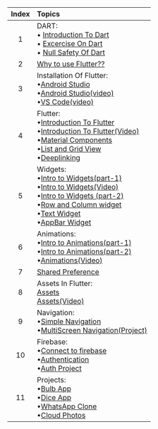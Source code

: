 
| Index | Topics           |
| :----:|:-------------|
| 1     | DART: <br/> • [Introduction To Dart](https://github.com/girlscript/winter-of-contributing/blob/Android_Development_With_Flutter/Android_Development_With_Flutter/01_Introduction_To_Dart/dart.md)<br> • [Excercise On Dart](https://github.com/girlscript/winter-of-contributing/blob/Android_Development_With_Flutter/Android_Development_With_Flutter/01_Introduction_To_Dart/exercises.md)<br> • [Null Safety Of Dart](https://github.com/girlscript/winter-of-contributing/blob/Android_Development_With_Flutter/Android_Development_With_Flutter/01_Introduction_To_Dart/null_safety.md) |
| 2     | [Why to use Flutter??](https://github.com/girlscript/winter-of-contributing/tree/Android_Development_With_Flutter/Android_Development_With_Flutter/03_Why_To_Use_Flutter)      |
| 3     | Installation Of Flutter:<br>•[Android Studio](https://github.com/girlscript/winter-of-contributing/tree/Android_Development_With_Flutter/Android_Development_With_Flutter/04_Flutter_Installation/01_Setup_Flutter_with_Android_Studio) <br>•[Android Studio(video)](https://github.com/girlscript/winter-of-contributing/blob/Android_Development_With_Flutter/Android_Development_With_Flutter/04_Flutter_Installation/01_Setup_Flutter_with_Android_Studio_Video/Flutter-Installation%20and%20setup%20Android%20Studio.md) <br>•[VS Code(video)](https://github.com/girlscript/winter-of-contributing/blob/Android_Development_With_Flutter/Android_Development_With_Flutter/04_Flutter_Installation/02_Setup_Flutter_with_VS_Code_Video/Setup_Flutter_%26_VS_Code.md)     |
| 4     | Flutter: <br> •[Introduction To Flutter](https://github.com/girlscript/winter-of-contributing/blob/Android_Development_With_Flutter/Android_Development_With_Flutter/02_Introduction_To_Flutter/flutter.md)<br>•[Introduction To Flutter(Video)](https://github.com/girlscript/winter-of-contributing/tree/Android_Development_With_Flutter/Android_Development_With_Flutter/02_Introduction_To_Flutter_Video)<br> •[Material Components](https://github.com/girlscript/winter-of-contributing/blob/Android_Development_With_Flutter/Android_Development_With_Flutter/02_Introduction_To_Flutter/Material_components.md)<br> •[List and Grid View](https://github.com/girlscript/winter-of-contributing/blob/Android_Development_With_Flutter/Android_Development_With_Flutter/02_Introduction_To_Flutter/list_and_grid_view.md)<br> •[Deeplinking](https://github.com/girlscript/winter-of-contributing/blob/Android_Development_With_Flutter/Android_Development_With_Flutter/02_Introduction_To_Flutter/Deeplinking.md)      |
| 5     | Widgets: <br>•[Intro to Widgets(part-1)](https://github.com/girlscript/winter-of-contributing/blob/Android_Development_With_Flutter/Android_Development_With_Flutter/05_Flutter_Widgets/01_Introduction_To_Widgets/flutter_Widgets.md) <br>•[Intro to Widgets(Video)](https://github.com/girlscript/winter-of-contributing/tree/Android_Development_With_Flutter/Android_Development_With_Flutter/05_Flutter_Widgets/01_Introduction_To_Widgets%20_Video) <br>•[Intro to Widgets (part-2)](https://github.com/girlscript/winter-of-contributing/tree/Android_Development_With_Flutter/Android_Development_With_Flutter/05_Flutter_Widgets/02_Introduction_To_Widgets_Part-2) <br>•[Row and Column widget](https://github.com/girlscript/winter-of-contributing/blob/Android_Development_With_Flutter/Android_Development_With_Flutter/05_Flutter_Widgets/03_Rows_And_Columns_In_Flutter/readme.md) <br>•[Text Widget](https://github.com/girlscript/winter-of-contributing/blob/Android_Development_With_Flutter/Android_Development_With_Flutter/05_Flutter_Widgets/04_Introduction_To_Text_widget/text_widget.md) <br>•[AppBar Widget](https://github.com/girlscript/winter-of-contributing/blob/Android_Development_With_Flutter/Android_Development_With_Flutter/05_Flutter_Widgets/05_Appbar_In_Flutter/Appbar_widget.md) |
| 6     | Animations:<br>•[Intro to Animations(part-1)](https://github.com/girlscript/winter-of-contributing/blob/Android_Development_With_Flutter/Android_Development_With_Flutter/06_Animation_In_Flutter/01_Introduction_To_Animation_In_Flutter/Animation-Documentation.md) <br>•[Intro to Animations(part-2)](https://github.com/girlscript/winter-of-contributing/blob/Android_Development_With_Flutter/Android_Development_With_Flutter/06_Animation_In_Flutter/02_Introduction_To_Flutter_Animation_Part-2/Flutter%20animation.md)   <br>•[Animations(Video)](https://github.com/girlscript/winter-of-contributing/blob/Android_Development_With_Flutter/Android_Development_With_Flutter/06_Animation_In_Flutter/03_Introduction_To_Animation_Video/Animation-Video.md)  |
| 7     | [Shared Preference](https://github.com/girlscript/winter-of-contributing/blob/Android_Development_With_Flutter/Android_Development_With_Flutter/07_Plugins_In_Flutter/01_Shared_Preference/01_SharedPreferences.md)    |
| 8     | Assets In Flutter:<br>[Assets](https://github.com/girlscript/winter-of-contributing/blob/Android_Development_With_Flutter/Android_Development_With_Flutter/08_Assets_In_Flutter/01_Assets_In_Flutter/asset.md)<br>[Assets(Video)](https://github.com/girlscript/winter-of-contributing/blob/Android_Development_With_Flutter/Android_Development_With_Flutter/08_Assets_In_Flutter/02_Flutter_Dealing_with_Assets_Video/README.md)      |
| 9    | Navigation:<br>•[Simple Navigation](https://github.com/girlscript/winter-of-contributing/blob/Android_Development_With_Flutter/Android_Development_With_Flutter/09_Flutter_Navigation/01_Navigation_in_Flutter.md) <br>•[MultiScreen Navigation(Project)](https://github.com/girlscript/winter-of-contributing/tree/Android_Development_With_Flutter/Android_Development_With_Flutter/09_Flutter_Navigation/multi_screen_navigation)     |
| 10    | Firebase:<br>•[Connect to firebase](https://github.com/girlscript/winter-of-contributing/blob/Android_Development_With_Flutter/Android_Development_With_Flutter/10_Firebase_With_Flutter/Connect%20app.md) <br>•[Authentication](https://github.com/girlscript/winter-of-contributing/blob/Android_Development_With_Flutter/Android_Development_With_Flutter/10_Firebase_With_Flutter/authentication.md)<br>•[Auth Project](https://github.com/girlscript/winter-of-contributing/tree/Android_Development_With_Flutter/Android_Development_With_Flutter/10_Firebase_With_Flutter/google_auth)     |
| 11    | Projects:<br>•[Bulb App](https://github.com/girlscript/winter-of-contributing/tree/Android_Development_With_Flutter/Android_Development_With_Flutter/Flutter_project/01_bulb_app)<br>•[Dice App](https://github.com/girlscript/winter-of-contributing/tree/Android_Development_With_Flutter/Android_Development_With_Flutter/Flutter_project/02_dice_app) <br>•[WhatsApp Clone](https://github.com/girlscript/winter-of-contributing/tree/Android_Development_With_Flutter/Android_Development_With_Flutter/Flutter_project/03_whatsapp_clone) <br>•[Cloud Photos](https://github.com/girlscript/winter-of-contributing/tree/Android_Development_With_Flutter/Android_Development_With_Flutter/Flutter_project/cloud_photos)    |




